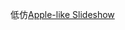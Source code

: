 低仿[Apple-like Slideshow](http://demo.tutorialzine.com/2009/11/beautiful-apple-gallery-slideshow/demo.html)